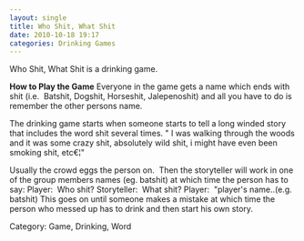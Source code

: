 ```yaml
---
layout: single
title: Who Shit, What Shit
date: 2010-10-18 19:17
categories: Drinking Games
---
```

Who Shit, What Shit is a drinking game.

<strong>How to Play the Game</strong>
Everyone in the game gets a name which ends with shit (i.e.  Batshit, Dogshit, Horseshit, Jalepenoshit) and all you have to do is remember the other persons name.

The drinking game starts when someone starts to tell a long winded story that includes the word shit several times.
"
I was walking through the woods and it was some crazy shit, absolutely wild shit, i might have even been smoking shit, etc€¦"

Usually the crowd eggs the person on.  Then the storyteller will work in one of the group members names (eg. batshit) at which time the person has to say:
Player:  Who shit?
Storyteller:  What shit?
Player:  "player's name..(e.g. batshit)
This goes on until someone makes a mistake at which time the person who messed up has to drink and then start his own story.

Category: Game, Drinking, Word
